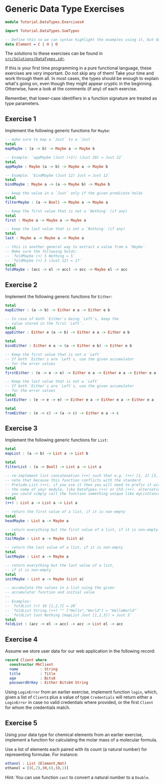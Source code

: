 # Generic Data Type Exercises

```idris
module Tutorial.DataTypes.Exercises4

import Tutorial.DataTypes.SumTypes
```

```idris hide
-- Define this so we can syntax highlight the examples using it, but don't show it
data Element = C | H | O
```

The solutions to these exercises can be found in [`src/Solutions/DataTypes.idr`](../../Solutions/DataTypes.md).

If this is your first time programming in a pure functional language, these exercises are *very* important. Do not skip any of them! Take your time and work through them all. In most cases, the types should be enough to explain what's going on, even though they might appear cryptic in the beginning. Otherwise, have a look at the comments (if any) of each exercise.

Remember, that lower-case identifiers in a function signature are treated as type parameters.

## Exercise 1

Implement the following generic functions for `Maybe`:

```idris
-- make sure to map a `Just` to a `Just`.
total
mapMaybe : (a -> b) -> Maybe a -> Maybe b

-- Example: `appMaybe (Just (+2)) (Just 20) = Just 22`
total
appMaybe : Maybe (a -> b) -> Maybe a -> Maybe b

-- Example: `bindMaybe (Just 12) Just = Just 12`
total
bindMaybe : Maybe a -> (a -> Maybe b) -> Maybe b

-- keep the value in a `Just` only if the given predicate holds
total
filterMaybe : (a -> Bool) -> Maybe a -> Maybe a

-- keep the first value that is not a `Nothing` (if any)
total
first : Maybe a -> Maybe a -> Maybe a

-- keep the last value that is not a `Nothing` (if any)
total
last : Maybe a -> Maybe a -> Maybe a

-- this is another general way to extract a value from a `Maybe`.
-- Make sure the following holds:
-- `foldMaybe (+) 5 Nothing = 5`
-- `foldMaybe (+) 5 (Just 12) = 17`
total
foldMaybe : (acc -> el -> acc) -> acc -> Maybe el -> acc
```

## Exercise 2

Implement the following generic functions for `Either`:

```idris
total
mapEither : (a -> b) -> Either e a -> Either e b

-- In case of both `Either`s being `Left`s, keep the
-- value stored in the first `Left`.
total
appEither : Either e (a -> b) -> Either e a -> Either e b

total
bindEither : Either e a -> (a -> Either e b) -> Either e b

-- Keep the first value that is not a `Left`
-- If both `Either`s are `Left`s, use the given accumulator
-- for the error values
total
firstEither : (e -> e -> e) -> Either e a -> Either e a -> Either e a

-- Keep the last value that is not a `Left`
-- If both `Either`s are `Left`s, use the given accumulator
-- for the error values
total
lastEither : (e -> e -> e) -> Either e a -> Either e a -> Either e a

total
fromEither : (e -> c) -> (a -> c) -> Either e a -> c
```

## Exercise 3

Implement the following generic functions for `List`:

```idris
total
mapList : (a -> b) -> List a -> List b

total
filterList : (a -> Bool) -> List a -> List a

-- re-implement list concatenation (++) such that e.g. (++) [1, 2] [3, 4] = [1, 2, 3, 4]
-- note that because this function conflicts with the standard
-- Prelude.List.(++), if you use it then you will need to prefix it with
-- the name of your module, like DataTypes.(++) or Ch3.(++). alternatively
-- you could simply call the function something unique like myListConcat or concat'
total
(++) : List a -> List a -> List a

-- return the first value of a list, if it is non-empty
total
headMaybe : List a -> Maybe a

-- return everything but the first value of a list, if it is non-empty
total
tailMaybe : List a -> Maybe (List a)

-- return the last value of a list, if it is non-empty
total
lastMaybe : List a -> Maybe a

-- return everything but the last value of a list,
-- if it is non-empty
total
initMaybe : List a -> Maybe (List a)

-- accumulate the values in a list using the given
-- accumulator function and initial value
--
-- Examples:
-- `foldList (+) 10 [1,2,7] = 20`
-- `foldList String.(++) "" ["Hello","World"] = "HelloWorld"`
-- `foldList last Nothing (mapList Just [1,2,3]) = Just 3`
total
foldList : (acc -> el -> acc) -> acc -> List el -> acc
```

## Exercise 4

Assume we store user data for our web application in the following record:

```idris
record Client where
  constructor MkClient
  name          : String
  title         : Title
  age           : Bits8
  passwordOrKey : Either Bits64 String
```

Using `LoginError` from an earlier exercise, implement function `login`, which, given a list of `Client`s plus a value of type `Credentials` will return either a `LoginError` in case no valid credentials where provided, or the first `Client` for whom the credentials match.

## Exercise 5

Using your data type for chemical elements from an earlier exercise, implement a function for calculating the molar mass of a molecular formula.

Use a list of elements each paired with its count (a natural number) for representing formulae. For instance:

```idris
ethanol : List (Element,Nat)
ethanol = [(C,2),(H,6),(O,1)]
```

Hint: You can use function `cast` to convert a natural number to a `Double`.

<!-- vi: filetype=idris2:syntax=markdown
-->
